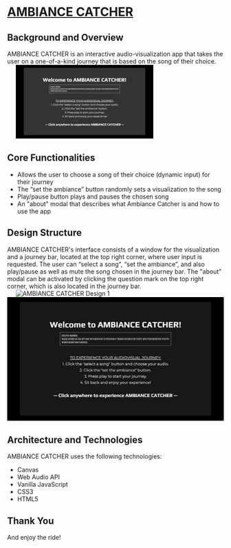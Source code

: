 # [AMBIANCE CATCHER](https://bit.ly/ambianceCatcher)

## Background and Overview

AMBIANCE CATCHER is an interactive audio-visualization app that takes the user on a one-of-a-kind journey that is based on the song of their choice.  
&nbsp;&nbsp;&nbsp;&nbsp;
![AMBIANCE CATCHER PREVIEW](/assets/images/ambianceCatcher.gif "AMBIANCE CATCHER PREVIEW")

## Core Functionalities

- Allows the user to choose a song of their choice (dynamic input) for their journey
- The “set the ambiance” button randomly sets a visualization to the song
- Play/pause button plays and pauses the chosen song
- An "about" modal that describes what Ambiance Catcher is and how to use the app

## Design Structure

AMBIANCE CATCHER's interface consists of a window for the visualization and a journey bar, located at the top right corner, where user input is requested. The user can “select a song”, “set the ambiance”, and also play/pause as well as mute the song chosen in the journey bar. The "about" modal can be activated by clicking the question mark on the top right corner, which is also located in the journey bar.  
&nbsp;&nbsp;&nbsp;&nbsp;
![AMBIANCE CATCHER Design 1](/assets/images/ambiance-catcher-design-1.png "AMBIANCE CATCHER Design 1")
&nbsp;&nbsp;&nbsp;&nbsp;
![AMBIANCE CATCHER Design 2](/assets/images/ambiance-catcher-design-2.png "AMBIANCE CATCHER Design 2")

## Architecture and Technologies

AMBIANCE CATCHER uses the following technologies:

- Canvas
- Web Audio API
- Vanilla JavaScript
- CSS3
- HTML5

## Thank You

And enjoy the ride!
